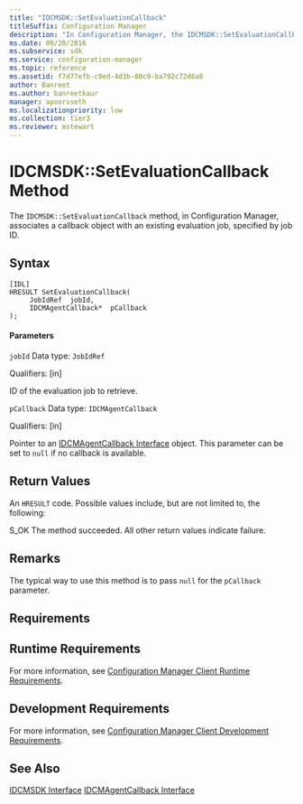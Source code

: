 ```yaml
---
title: "IDCMSDK::SetEvaluationCallback"
titleSuffix: Configuration Manager
description: "In Configuration Manager, the IDCMSDK::SetEvaluationCallback method associates a callback object with an existing evaluation job specified by job ID."
ms.date: 09/20/2016
ms.subservice: sdk
ms.service: configuration-manager
ms.topic: reference
ms.assetid: f7d77efb-c9ed-4d3b-80c9-ba792c72d6a8
author: Banreet
ms.author: banreetkaur
manager: apoorvseth
ms.localizationpriority: low
ms.collection: tier3
ms.reviewer: mstewart
---
```

# IDCMSDK::SetEvaluationCallback Method
The `IDCMSDK::SetEvaluationCallback` method, in Configuration Manager, associates a callback object with an existing evaluation job, specified by job ID.

## Syntax

```
[IDL]
HRESULT SetEvaluationCallback(
     JobIdRef  jobId,
     IDCMAgentCallback*  pCallback
);
```

#### Parameters
 `jobId`
 Data type: `JobIdRef`

 Qualifiers: [in]

 ID of the evaluation job to retrieve.

 `pCallback`
 Data type: `IDCMAgentCallback`

 Qualifiers: [in]

 Pointer to an [IDCMAgentCallback Interface](../../../../../develop/reference/core/clients/client-classes/idcmagentcallback-interface.md) object. This parameter can be set to `null` if no callback is available.

## Return Values
 An `HRESULT` code. Possible values include, but are not limited to, the following:

 S_OK
 The method succeeded. All other return values indicate failure.

## Remarks
 The typical way to use this method is to pass `null` for the `pCallback` parameter.

## Requirements

## Runtime Requirements
 For more information, see [Configuration Manager Client Runtime Requirements](../../../../../develop/core/reqs/client-runtime-requirements.md).

## Development Requirements
 For more information, see [Configuration Manager Client Development Requirements](../../../../../develop/core/reqs/client-development-requirements.md).

## See Also
 [IDCMSDK Interface](../../../../../develop/reference/core/clients/client-classes/idcmsdk-interface.md)
 [IDCMAgentCallback Interface](../../../../../develop/reference/core/clients/client-classes/idcmagentcallback-interface.md)

